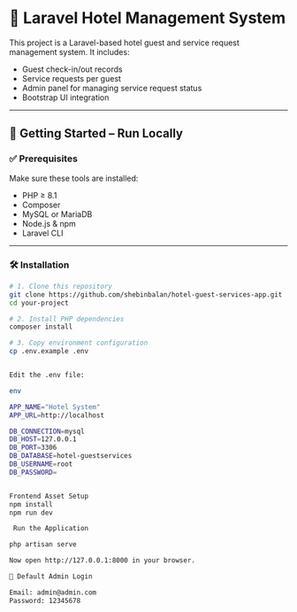 # 🏨 Laravel Hotel Management System

This project is a Laravel-based hotel guest and service request management system. It includes:

- Guest check-in/out records
- Service requests per guest
- Admin panel for managing service request status
- Bootstrap UI integration

---

## 🚀 Getting Started – Run Locally

### ✅ Prerequisites

Make sure these tools are installed:

- PHP ≥ 8.1
- Composer
- MySQL or MariaDB
- Node.js & npm
- Laravel CLI

---

### 🛠️ Installation

```bash
# 1. Clone this repository
git clone https://github.com/shebinbalan/hotel-guest-services-app.git
cd your-project

# 2. Install PHP dependencies
composer install

# 3. Copy environment configuration
cp .env.example .env


Edit the .env file:

env

APP_NAME="Hotel System"
APP_URL=http://localhost

DB_CONNECTION=mysql
DB_HOST=127.0.0.1
DB_PORT=3306
DB_DATABASE=hotel-guestservices
DB_USERNAME=root
DB_PASSWORD=


Frontend Asset Setup
npm install
npm run dev

 Run the Application

php artisan serve

Now open http://127.0.0.1:8000 in your browser.

👤 Default Admin Login

Email: admin@admin.com
Password: 12345678
